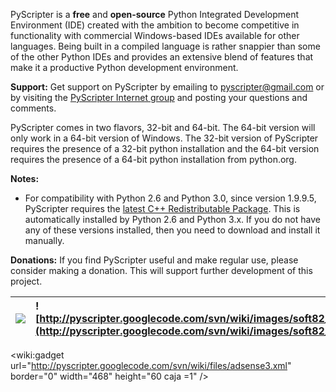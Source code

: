 PyScripter is a **free** and **open-source** Python Integrated Development Environment (IDE) created with the ambition to become competitive in functionality with commercial Windows-based IDEs available for other languages. Being built in a compiled language is rather snappier than some of the other Python IDEs and provides an extensive blend of features that make it a productive Python development environment.

**Support:**
Get support on PyScripter by emailing to [pyscripter@gmail.com](mailto:pyscripter@gmail.com) or by visiting the [PyScripter Internet group](http://groups.google.com/group/PyScripter) and posting your questions and comments.

PyScripter comes in two flavors, 32-bit and 64-bit.  The 64-bit version will only work in a 64-bit version of Windows.  The 32-bit version of PyScripter requires the presence of a 32-bit python installation and the 64-bit version requires the presence of a 64-bit python installation from python.org.

**Notes:**
  * For compatibility with Python 2.6 and Python 3.0, since version 1.9.9.5, PyScripter requires the [latest C++ Redistributable Package](http://www.microsoft.com/downloads/details.aspx?familyid=A5C84275-3B97-4AB7-A40D-3802B2AF5FC2&displaylang=en). This is automatically installed by Python 2.6 and Python 3.x. If you do not have any of these versions installed, then you need to download and install it manually.

**Donations:**
If you find PyScripter useful and make regular use, please consider making a donation. This will support further development of this project.

|[![](http://pyscripter.googlecode.com/svn/wiki/images/donate.png)](https://www.paypal.com/cgi-bin/webscr?cmd=_donations&business=pyscripter@gmail.com&currency_code=EUR)|![http://pyscripter.googlecode.com/svn/wiki/images/soft82_award_50x81.gif](http://pyscripter.googlecode.com/svn/wiki/images/soft82_award_50x81.gif)|
|:-----------------------------------------------------------------------------------------------------------------------------------------------------------------------|:--------------------------------------------------------------------------------------------------------------------------------------------------|


&lt;wiki:gadget url="http://pyscripter.googlecode.com/svn/wiki/files/adsense3.xml" border="0" width="468" height="60 caja =1" /&gt;

